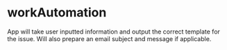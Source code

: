 # workAutomation

App will take user inputted information and output the correct template for the issue.
Will also prepare an email subject and message if applicable. 
